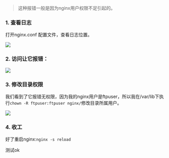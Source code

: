 >这种报错一般是因为nginx用户权限不足引起的。

###   1. 查看日志

打开nginx.conf 配置文件，查看日志位置。

![](https://upload-images.jianshu.io/upload_images/5786888-b4db235694e1148e.png?imageMogr2/auto-orient/strip%7CimageView2/2/w/1240)

###   2. 访问让它报错：


![](https://upload-images.jianshu.io/upload_images/5786888-cf121dcb03a69b9a.png?imageMogr2/auto-orient/strip%7CimageView2/2/w/1240)

###   3. 修改目录权限
我们看到了它报错无权限，因为我的nginx用户是ftpuser，所以我在/var/lib下执行`chown -R ftpuser:ftpuser nginx/`修改目录所属用户。


![](https://upload-images.jianshu.io/upload_images/5786888-58f4c59313d764a7.png?imageMogr2/auto-orient/strip%7CimageView2/2/w/1240)

###   4. 收工

好了重启nginx:`nginx -s reload `

测试ok
